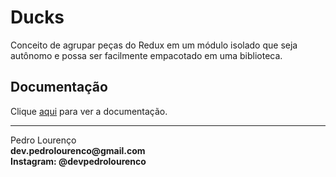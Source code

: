 # Ducks

Conceito de agrupar peças do Redux em um módulo isolado que seja autônomo e possa ser facilmente empacotado em uma biblioteca.

## Documentação

Clique [aqui](https://github.com/erikras/ducks-modular-redux) para ver a documentação.


<hr>
<stong>Pedro Lourenço</strong><br>
<Strong>dev.pedrolourenco@gmail.com</strong><br>
<Strong>Instagram: @devpedrolourenco</strong>